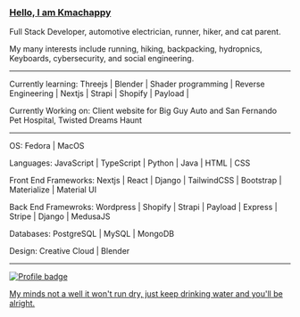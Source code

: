 ### [Hello, I am Kmachappy](http://www.kmachappy.me/)

Full Stack Developer, automotive electrician, runner, hiker, and cat parent.

My many interests include running, hiking, backpacking, hydropnics, Keyboards, cybersecurity, and social engineering.

---

Currently learning: Threejs | Blender | Shader programming | Reverse Engineering | Nextjs | Strapi | Shopify | Payload | 

Currently Working on: Client website for Big Guy Auto and San Fernando Pet Hospital, Twisted Dreams Haunt

---

OS: Fedora | MacOS

Languages: JavaScript | TypeScript | Python | Java | HTML | CSS 

Front End Frameworks: Nextjs | React | Django | TailwindCSS | Bootstrap | Materialize | Material UI 

Back End Framewroks: Wordpress | Shopify | Strapi | Payload | Express | Stripe | Django | MedusaJS 

Databases: PostgreSQL | MySQL | MongoDB

Design: Creative Cloud | Blender

---




[![Profile badge](https://www.codewars.com/users/Kmachappy/badges/small)](https://www.codewars.com/users/Kmachappy)



[My minds not a well it won't run dry, just keep drinking water and you'll be alright.](https://www.youtube.com/watch?v=DbvR_d7MDQc)
